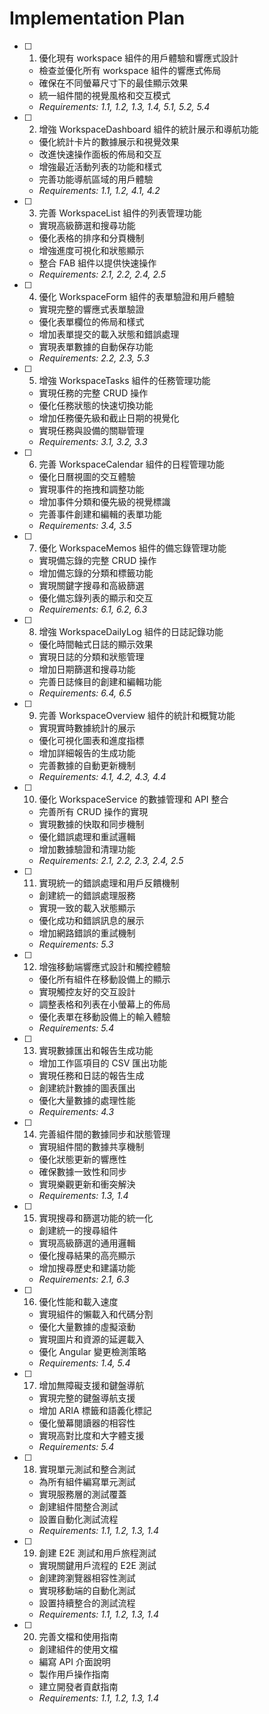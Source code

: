 # Implementation Plan

- [ ] 1. 優化現有 workspace 組件的用戶體驗和響應式設計
  - 檢查並優化所有 workspace 組件的響應式佈局
  - 確保在不同螢幕尺寸下的最佳顯示效果
  - 統一組件間的視覺風格和交互模式
  - _Requirements: 1.1, 1.2, 1.3, 1.4, 5.1, 5.2, 5.4_

- [ ] 2. 增強 WorkspaceDashboard 組件的統計展示和導航功能
  - 優化統計卡片的數據展示和視覺效果
  - 改進快速操作面板的佈局和交互
  - 增強最近活動列表的功能和樣式
  - 完善功能導航區域的用戶體驗
  - _Requirements: 1.1, 1.2, 4.1, 4.2_

- [ ] 3. 完善 WorkspaceList 組件的列表管理功能
  - 實現高級篩選和搜尋功能
  - 優化表格的排序和分頁機制
  - 增強進度可視化和狀態顯示
  - 整合 FAB 組件以提供快速操作
  - _Requirements: 2.1, 2.2, 2.4, 2.5_

- [ ] 4. 優化 WorkspaceForm 組件的表單驗證和用戶體驗
  - 實現完整的響應式表單驗證
  - 優化表單欄位的佈局和樣式
  - 增加表單提交的載入狀態和錯誤處理
  - 實現表單數據的自動保存功能
  - _Requirements: 2.2, 2.3, 5.3_

- [ ] 5. 增強 WorkspaceTasks 組件的任務管理功能
  - 實現任務的完整 CRUD 操作
  - 優化任務狀態的快速切換功能
  - 增加任務優先級和截止日期的視覺化
  - 實現任務與設備的關聯管理
  - _Requirements: 3.1, 3.2, 3.3_

- [ ] 6. 完善 WorkspaceCalendar 組件的日程管理功能
  - 優化日曆視圖的交互體驗
  - 實現事件的拖拽和調整功能
  - 增加事件分類和優先級的視覺標識
  - 完善事件創建和編輯的表單功能
  - _Requirements: 3.4, 3.5_

- [ ] 7. 優化 WorkspaceMemos 組件的備忘錄管理功能
  - 實現備忘錄的完整 CRUD 操作
  - 增加備忘錄的分類和標籤功能
  - 實現關鍵字搜尋和高級篩選
  - 優化備忘錄列表的顯示和交互
  - _Requirements: 6.1, 6.2, 6.3_

- [ ] 8. 增強 WorkspaceDailyLog 組件的日誌記錄功能
  - 優化時間軸式日誌的顯示效果
  - 實現日誌的分類和狀態管理
  - 增加日期篩選和搜尋功能
  - 完善日誌條目的創建和編輯功能
  - _Requirements: 6.4, 6.5_

- [ ] 9. 完善 WorkspaceOverview 組件的統計和概覽功能
  - 實現實時數據統計的展示
  - 優化可視化圖表和進度指標
  - 增加詳細報告的生成功能
  - 完善數據的自動更新機制
  - _Requirements: 4.1, 4.2, 4.3, 4.4_

- [ ] 10. 優化 WorkspaceService 的數據管理和 API 整合
  - 完善所有 CRUD 操作的實現
  - 實現數據的快取和同步機制
  - 優化錯誤處理和重試邏輯
  - 增加數據驗證和清理功能
  - _Requirements: 2.1, 2.2, 2.3, 2.4, 2.5_

- [ ] 11. 實現統一的錯誤處理和用戶反饋機制
  - 創建統一的錯誤處理服務
  - 實現一致的載入狀態顯示
  - 優化成功和錯誤訊息的展示
  - 增加網路錯誤的重試機制
  - _Requirements: 5.3_

- [ ] 12. 增強移動端響應式設計和觸控體驗
  - 優化所有組件在移動設備上的顯示
  - 實現觸控友好的交互設計
  - 調整表格和列表在小螢幕上的佈局
  - 優化表單在移動設備上的輸入體驗
  - _Requirements: 5.4_

- [ ] 13. 實現數據匯出和報告生成功能
  - 增加工作區項目的 CSV 匯出功能
  - 實現任務和日誌的報告生成
  - 創建統計數據的圖表匯出
  - 優化大量數據的處理性能
  - _Requirements: 4.3_

- [ ] 14. 完善組件間的數據同步和狀態管理
  - 實現組件間的數據共享機制
  - 優化狀態更新的響應性
  - 確保數據一致性和同步
  - 實現樂觀更新和衝突解決
  - _Requirements: 1.3, 1.4_

- [ ] 15. 實現搜尋和篩選功能的統一化
  - 創建統一的搜尋組件
  - 實現高級篩選的通用邏輯
  - 優化搜尋結果的高亮顯示
  - 增加搜尋歷史和建議功能
  - _Requirements: 2.1, 6.3_

- [ ] 16. 優化性能和載入速度
  - 實現組件的懶載入和代碼分割
  - 優化大量數據的虛擬滾動
  - 實現圖片和資源的延遲載入
  - 優化 Angular 變更檢測策略
  - _Requirements: 1.4, 5.4_

- [ ] 17. 增加無障礙支援和鍵盤導航
  - 實現完整的鍵盤導航支援
  - 增加 ARIA 標籤和語義化標記
  - 優化螢幕閱讀器的相容性
  - 實現高對比度和大字體支援
  - _Requirements: 5.4_

- [ ] 18. 實現單元測試和整合測試
  - 為所有組件編寫單元測試
  - 實現服務層的測試覆蓋
  - 創建組件間整合測試
  - 設置自動化測試流程
  - _Requirements: 1.1, 1.2, 1.3, 1.4_

- [ ] 19. 創建 E2E 測試和用戶旅程測試
  - 實現關鍵用戶流程的 E2E 測試
  - 創建跨瀏覽器相容性測試
  - 實現移動端的自動化測試
  - 設置持續整合的測試流程
  - _Requirements: 1.1, 1.2, 1.3, 1.4_

- [ ] 20. 完善文檔和使用指南
  - 創建組件的使用文檔
  - 編寫 API 介面說明
  - 製作用戶操作指南
  - 建立開發者貢獻指南
  - _Requirements: 1.1, 1.2, 1.3, 1.4_